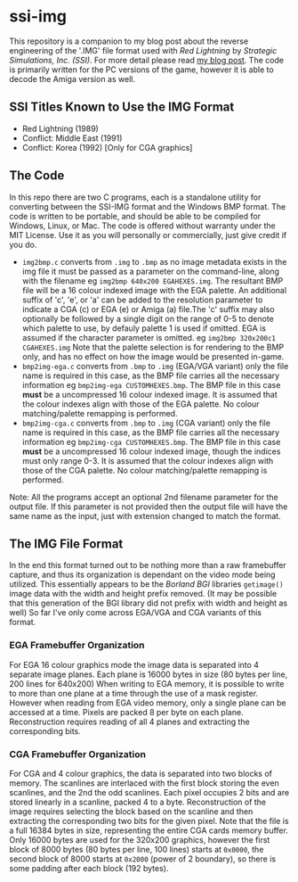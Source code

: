 # ssi-img
This repository is a companion to my blog post about the reverse engineering of the '.IMG' file format used with *Red Lightning* by *Strategic Simulations, Inc. (SSI)*. For more detail please read [my blog post](https://canadianavenger.io/2024/07/08/thunderbolts-and-lightning). The code is primarily written for the PC versions of the game, however it is able to decode the Amiga version as well.

## SSI Titles Known to Use the IMG Format
- Red Lightning (1989)
- Conflict: Middle East (1991)
- Conflict: Korea (1992) [Only for CGA graphics]

## The Code

In this repo there are two C programs, each is a standalone utility for converting between the SSI-IMG format and the Windows BMP format. The code is written to be portable, and should be able to be compiled for Windows, Linux, or Mac. The code is offered without warranty under the MIT License. Use it as you will personally or commercially, just give credit if you do.

- `img2bmp.c` converts from `.img` to `.bmp` as no image metadata exists in the img file it must be passed as a parameter on the command-line, along with the filename eg `img2bmp 640x200 EGAHEXES.img`. The resultant BMP file will be a 16 colour indexed image with the EGA palette. An additional suffix of 'c', 'e', or 'a' can be added to the resolution parameter to indicate a CGA (c) or EGA (e) or Amiga (a) file.The 'c' suffix may also optionally be followed by a single digit on the range of 0-5 to denote which palette to use, by defauly palette 1 is used if omitted. EGA is assumed if the character parameter is omitted. eg `img2bmp 320x200c1 CGAHEXES.img` Note that the palette selection is for rendering to the BMP only, and has no effect on how the image would be presented in-game.
- `bmp2img-ega.c` converts from `.bmp` to `.img` (EGA/VGA variant) only the file name is required in this case, as the BMP file carries all the necessary information eg `bmp2img-ega CUSTOMHEXES.bmp`. The BMP file in this case **must** be a uncompressed 16 colour indexed image. It is assumed that the colour indexes align with those of the EGA palette. No colour matching/palette remapping is performed.
- `bmp2img-cga.c` converts from `.bmp` to `.img` (CGA variant) only the file name is required in this case, as the BMP file carries all the necessary information eg `bmp2img-cga CUSTOMHEXES.bmp`. The BMP file in this case **must** be a uncompressed 16 colour indexed image, though the indices must only range 0-3. It is assumed that the colour indexes align with those of the CGA palette. No colour matching/palette remapping is performed.

Note: All the programs accept an optional 2nd filename parameter for the output file. If this parameter is not provided then the output file will have the same name as the input, just with extension changed to match the format. 

## The IMG File Format
In the end this format turned out to be nothing more than a raw framebuffer capture, and thus its organization is dependant on the video mode being utilized. This essentially appears to be the *Borland BGI* libraries `getimage()` image data with the width and height prefix removed. (It may be possible that this generation of the BGI library did not prefix with width and height as well) So far I've only come across EGA/VGA and CGA variants of this format. 

### EGA Framebuffer Organization
For EGA 16 colour graphics mode the image data is separated into 4 separate image planes. Each plane is 16000 bytes in size (80 bytes per line, 200 lines for 640x200) When writing to EGA memory, it is possible to write to more than one plane at a time through the use of a mask register. However when reading from EGA video memory, only a single plane can be accessed at a time. Pixels are packed 8 per byte on each plane. Reconstruction requires reading of all 4 planes and extracting the corresponding bits.

### CGA Framebuffer Organization
For CGA and 4 colour graphics, the data is separated into two blocks of memory. The scanlines are interlaced with the first block storing the even scanlines, and the 2nd the odd scanlines. Each pixel occupies 2 bits and are stored linearly in a scanline, packed 4 to a byte. Reconstruction of the image requires selecting the block based on the scanline and then extracting the corresponding two bits for the given pixel. Note that the file is a full 16384 bytes in size, representing the entire CGA cards memory buffer. Only 16000 bytes are used for the 320x200 graphics, however the first block of 8000 bytes (80 bytes per line, 100 lines) starts at `0x0000`, the second block of 8000 starts at `0x2000` (power of 2 boundary), so there is some padding after each block (192 bytes).




